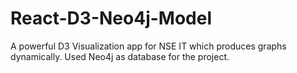 # React-D3-Neo4j-Model
A powerful D3 Visualization app for NSE IT which produces graphs dynamically. Used Neo4j as database for the project. 
